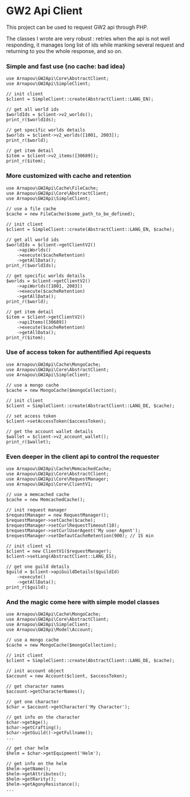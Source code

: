 GW2 Api Client
==================

This project can be used to request GW2 api through PHP.

The classes I wrote are very robust : retries when the api is not well responding, it manages long list of ids while manking several request and returning to you the whole response, and so on.


### Simple and fast use (no cache: bad idea)

    use Arnapou\GW2Api\Core\AbstractClient;
    use Arnapou\GW2Api\SimpleClient;
    
    // init client
    $client = SimpleClient::create(AbstractClient::LANG_EN);
    
    // get all world ids
    $worldIds = $client->v2_worlds();
    print_r($worldIds);
    
    // get specific worlds details
    $worlds = $client->v2_worlds([1001, 2003]);
    print_r($world);
    
    // get item detail
    $item = $client->v2_items([30689]);
    print_r($item);

### More customized with cache and retention

    use Arnapou\GW2Api\Cache\FileCache;
    use Arnapou\GW2Api\Core\AbstractClient;
    use Arnapou\GW2Api\SimpleClient;
    
    // use a file cache
    $cache = new FileCache($some_path_to_be_defined);
    
    // init client
    $client = SimpleClient::create(AbstractClient::LANG_EN, $cache);
    
    // get all world ids
    $worldIds = $client->getClientV2()
        ->apiWorlds()
        ->execute($cacheRetention)
        ->getAllData();
    print_r($worldIds);
    
    // get specific worlds details
    $worlds = $client->getClientV2()
        ->apiWorlds([1001, 2003])
        ->execute($cacheRetention)
        ->getAllData();
    print_r($world);
    
    // get item detail
    $item = $client->getClientV2()
        ->apiItems([30689])
        ->execute($cacheRetention)
        ->getAllData();
    print_r($item);

### Use of access token for authentified Api requests

    use Arnapou\GW2Api\Cache\MongoCache;
    use Arnapou\GW2Api\Core\AbstractClient;
    use Arnapou\GW2Api\SimpleClient;
    
    // use a mongo cache
    $cache = new MongoCache($mongoCollection);
    
    // init client
    $client = SimpleClient::create(AbstractClient::LANG_DE, $cache);
    
    // set access token
    $client->setAccessToken($accessToken);
    
    // get the account wallet details
    $wallet = $client->v2_account_wallet();
    print_r($wallet);

### Even deeper in the client api to control the requester

    use Arnapou\GW2Api\Cache\MemcachedCache;
    use Arnapou\GW2Api\Core\AbstractClient;
    use Arnapou\GW2Api\Core\RequestManager;
    use Arnapou\GW2Api\Core\ClientV1;
    
    // use a memcached cache
    $cache = new MemcachedCache();
    
    // init request manager
    $requestManager = new RequestManager();
    $requestManager->setCache($cache);
    $requestManager->setCurlRequestTimeout(10);
    $requestManager->setCurlUserAgent('My user Agent');
    $requestManager->setDefautCacheRetention(900); // 15 min
    
    // init client v1
    $client = new ClientV1($requestManager);
    $client->setLang(AbstractClient::LANG_ES);
    
    // get one guild details
    $guild = $client->apiGuildDetails($guildId)
        ->execute()
        ->getAllData();
    print_r($guild);

### And the magic come here with simple model classes

    use Arnapou\GW2Api\Cache\MongoCache;
    use Arnapou\GW2Api\Core\AbstractClient;
    use Arnapou\GW2Api\SimpleClient;
    use Arnapou\GW2Api\Model\Account;
    
    // use a mongo cache
    $cache = new MongoCache($mongoCollection);
    
    // init client
    $client = SimpleClient::create(AbstractClient::LANG_DE, $cache);
    
    // init account object
    $account = new Account($client, $accessToken);
    
    // get character names
    $account->getCharacterNames();
    
    // get one character
    $char = $account->getCharacter('My Character');
    
    // get info on the character
    $char->getAge();
    $char->getCrafting();
    $char->getGuild()->getFullname();
    ...
    
    // get char helm
    $helm = $char->getEquipment('Helm');
    
    // get info on the helm
    $helm->getName();
    $helm->getAttributes();
    $helm->getRarity();
    $helm->getAgonyResistance();
    ...
